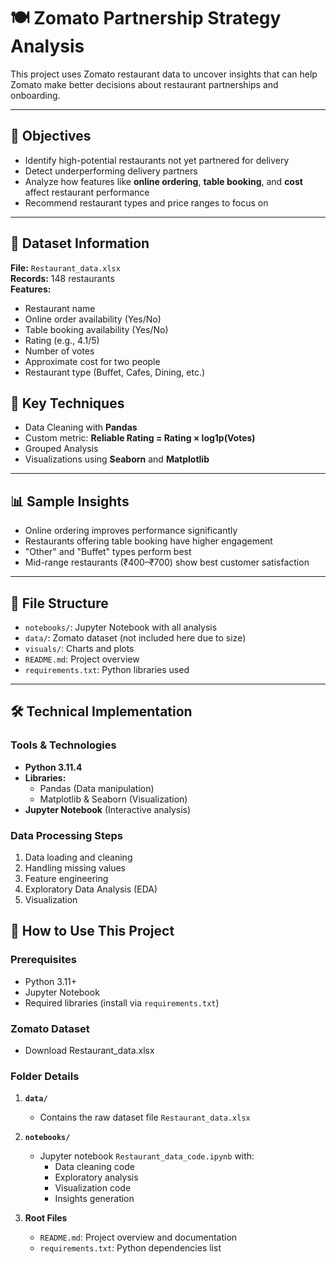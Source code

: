# 🍽️ Zomato Partnership Strategy Analysis

This project uses Zomato restaurant data to uncover insights that can help Zomato make better decisions about restaurant partnerships and onboarding.

---

## 📌 Objectives
- Identify high-potential restaurants not yet partnered for delivery
- Detect underperforming delivery partners
- Analyze how features like **online ordering**, **table booking**, and **cost** affect restaurant performance
- Recommend restaurant types and price ranges to focus on

---

## 📂 Dataset Information

**File:** `Restaurant_data.xlsx`  
**Records:** 148 restaurants  
**Features:**
- Restaurant name
- Online order availability (Yes/No)
- Table booking availability (Yes/No)
- Rating (e.g., 4.1/5)
- Number of votes
- Approximate cost for two people
- Restaurant type (Buffet, Cafes, Dining, etc.)

## 🧠 Key Techniques
- Data Cleaning with **Pandas**
- Custom metric: **Reliable Rating = Rating × log1p(Votes)**
- Grouped Analysis
- Visualizations using **Seaborn** and **Matplotlib**

---

## 📊 Sample Insights
- Online ordering improves performance significantly
- Restaurants offering table booking have higher engagement
- "Other" and "Buffet" types perform best
- Mid-range restaurants (₹400–₹700) show best customer satisfaction

---

## 📁 File Structure
- `notebooks/`: Jupyter Notebook with all analysis
- `data/`: Zomato dataset (not included here due to size)
- `visuals/`: Charts and plots
- `README.md`: Project overview
- `requirements.txt`: Python libraries used

---


## 🛠️ Technical Implementation

### Tools & Technologies
- **Python 3.11.4**
- **Libraries:**
  - Pandas (Data manipulation)
  - Matplotlib & Seaborn (Visualization)
- **Jupyter Notebook** (Interactive analysis)

### Data Processing Steps
1. Data loading and cleaning
2. Handling missing values
3. Feature engineering
4. Exploratory Data Analysis (EDA)
5. Visualization


## 🚀 How to Use This Project

### Prerequisites
- Python 3.11+
- Jupyter Notebook
- Required libraries (install via `requirements.txt`)

### Zomato Dataset
- Download Restaurant_data.xlsx
  

### Folder Details
1. **`data/`**  
   - Contains the raw dataset file `Restaurant_data.xlsx`
  

2. **`notebooks/`**  
   - Jupyter notebook `Restaurant_data_code.ipynb` with:
     - Data cleaning code
     - Exploratory analysis
     - Visualization code
     - Insights generation



3. **Root Files**  
   - `README.md`: Project overview and documentation
   - `requirements.txt`: Python dependencies list
